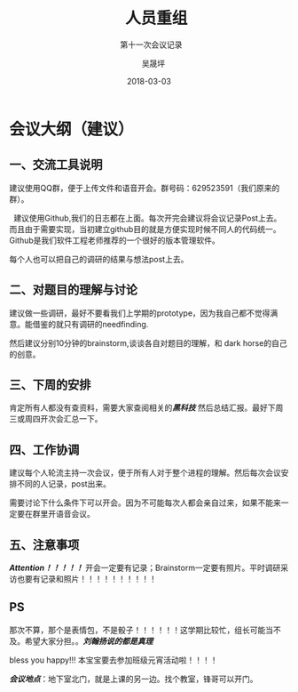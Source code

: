 ﻿---
layout:     post
title:      人员重组
subtitle:   第十一次会议记录
date:       2018-03-03
author:     吴晟坪
header-img: img/Meeting_Record_bg.jpg
catalog: true
tags:
    - Meeting
---
# 会议大纲（建议）


## 一、交流工具说明


建议使用QQ群，便于上传文件和语音开会。群号码：629523591（我们原来的群）。

   
建议使用Github,我们的日志都在上面。每次开完会建议将会议记录Post上去。而且由于需要实现，当初建立github目的就是方便实现时候不同人的代码统一。Github是我们软件工程老师推荐的一个很好的版本管理软件。


每个人也可以把自己的调研的结果与想法post上去。

## 二、对题目的理解与讨论

建议做一些调研，最好不要看我们上学期的prototype，因为我自己都不觉得满意。能借鉴的就只有调研的needfinding.

然后建议分别10分钟的brainstorm,谈谈各自对题目的理解，和 dark horse的自己的创意。

## 三、下周的安排

肯定所有人都没有查资料，需要大家查阅相关的***黑科技*** 然后总结汇报。最好下周三或周四开次会汇总一下。

## 四、工作协调

建议每个人轮流主持一次会议，便于所有人对于整个进程的理解。然后每次会议安排不同的人记录，post出来。

需要讨论下什么条件下可以开会。因为不可能每次人都会亲自过来，如果不能来一定要在群里开语音会议。

## 五、注意事项

***Attention！！！！！*** 开会一定要有记录；Brainstorm一定要有照片。平时调研采访也要有记录和照片！！！！！！！！！！

## PS

那次不算，那个是表情包，不是骰子！！！！！！这学期比较忙，组长可能当不及。希望大家分担。。***刘翰扬说的都是真理***

bless you happy!!! 本宝宝要去参加班级元宵活动啦！！！！

***会议地点***：地下室北门，就是上课的另一边。找个教室，锋哥可以开门。
       
